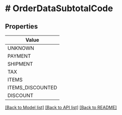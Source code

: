 # # OrderDataSubtotalCode


## Properties



| Value |
------------ |
UNKNOWN|&#39;UNKNOWN&#39;
PAYMENT|&#39;PAYMENT&#39;
SHIPMENT|&#39;SHIPMENT&#39;
TAX|&#39;TAX&#39;
ITEMS|&#39;ITEMS&#39;
ITEMS_DISCOUNTED|&#39;ITEMS_DISCOUNTED&#39;
DISCOUNT|&#39;DISCOUNT&#39;

[[Back to Model list]](../../README.md#models) [[Back to API list]](../../README.md#endpoints) [[Back to README]](../../README.md)